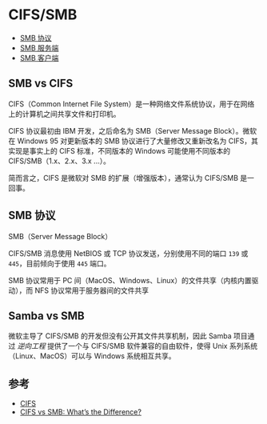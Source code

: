 # CIFS/SMB

* [SMB 协议](#)
* [SMB 服务端](server.md)
* [SMB 客户端](client.md)

## SMB vs CIFS

CIFS（Common Internet File System）是一种网络文件系统协议，用于在网络上的计算机之间共享文件和打印机。

CIFS 协议最初由 IBM 开发，之后命名为 SMB（Server Message Block）。微软在 Windows 95 对更新版本的 SMB 协议进行了大量修改又重新改名为 CIFS，其实现是事实上的 CIFS 标准，不同版本的 Windows 可能使用不同版本的 CIFS/SMB（1.x、2.x、3.x ...）。

简而言之，CIFS 是微软对 SMB 的扩展（增强版本），通常认为 CIFS/SMB 是一回事。

## SMB 协议

SMB（Server Message Block）

CIFS/SMB 消息使用 NetBIOS 或 TCP 协议发送，分别使用不同的端口 `139` 或 `445`，目前倾向于使用 `445` 端口。

SMB 协议常用于 PC 间（MacOS、Windows、Linux）的文件共享（内核内置驱动），而 NFS 协议常用于服务器间的文件共享

## Samba vs SMB

微软主导了 CIFS/SMB 的开发但没有公开其文件共享机制，因此 Samba 项目通过 _逆向工程_ 提供了一个与 CIFS/SMB 软件兼容的自由软件，使得 Unix 系列系统（Linux、MacOS）可以与 Windows 系统相互共享。

## 参考

* [CIFS](https://cifs.com/)
* [CIFS vs SMB: What’s the Difference?](https://www.varonis.com/blog/cifs-vs-smb/)

